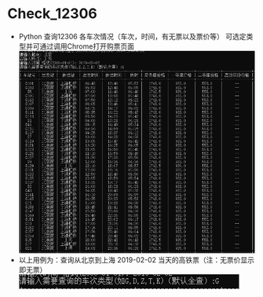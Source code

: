# Check_12306
+ Python 查询12306 各车次情况（车次，时间，有无票以及票价等） 可选定类型并可通过调用Chrome打开购票页面
![Image text](https://github.com/Cotory/Check_12306/blob/master/1.png)
+ 以上用例为：查询从北京到上海 2019-02-02 当天的高铁票（注：无票价显示即无票）
![Image text](https://github.com/Cotory/Check_12306/blob/master/2.png)
